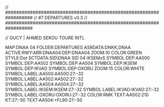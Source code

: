 // ##################################################################
//                 #7 DEPARTURES v0.3
// ##################################################################

// GUCY | AHMED SEKOU TOURE INTL

MAP:DNAA 04
FOLDER:DEPARTURES
ASRDATA:DNKK,DNAA
ACTIVE:RWY:ARR:DNAA04:DEP:DNAA04
ZOOM:10
COLOR:GREEN
STYLE:Dot
SCTDATA:SID\DNAA SID 04 IKSEMxS
SYMBOL:DEP:AA500
SYMBOL:DEP:AA502
SYMBOL:DEP:AA504
SYMBOL:DEP:IKSEM
SYMBOL:DEP:IKVAD
SYMBOL:DEP:OXORU
ZOOM:15
COLOR:WHITE
SYMBOL:LABEL:AA500:AA500:27:-32
SYMBOL:LABEL:AA502:AA502:27:-32
SYMBOL:LABEL:AA504:AA504:27:-32
SYMBOL:LABEL:IKSEM:IKSEM:27:-32
SYMBOL:LABEL:IKVAD:IKVAD:27:-32
SYMBOL:LABEL:OXORU:OXORU:27:-32
COLOR:RMK
TEXT:AA502:210 KT:27:-50
TEXT:AA504:+FL90:27:-50